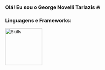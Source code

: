 ### Olá! Eu sou o George Novelli Tarlazis 🔥 ###

### Linguagens e Frameworks: ### 

 <img src="https://img.shields.io/badge/JavaScript-F7DF1E?style=for-the-badge&logo=javascript&logoColor=black" alt="Skills" width="120"/>
